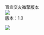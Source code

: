 盲盒交友微擎版本<br>
![](https://img.shields.io/badge/Version-1.0.0-brightgreen.svg)<br/>
版本：1.0<br/>

![](https://githubfast.com/wzxk/mhjy/blob/main/1693422394610.jpg)
